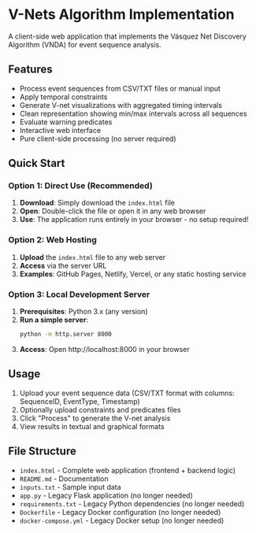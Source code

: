 # V-Nets Algorithm Implementation

A client-side web application that implements the Vásquez Net Discovery Algorithm (VNDA) for event sequence analysis.

## Features

- Process event sequences from CSV/TXT files or manual input
- Apply temporal constraints 
- Generate V-net visualizations with aggregated timing intervals
- Clean representation showing min/max intervals across all sequences
- Evaluate warning predicates
- Interactive web interface
- Pure client-side processing (no server required)

## Quick Start

### Option 1: Direct Use (Recommended)

1. **Download**: Simply download the `index.html` file
2. **Open**: Double-click the file or open it in any web browser
3. **Use**: The application runs entirely in your browser - no setup required!

### Option 2: Web Hosting

1. **Upload** the `index.html` file to any web server
2. **Access** via the server URL
3. **Examples**: GitHub Pages, Netlify, Vercel, or any static hosting service

### Option 3: Local Development Server

1. **Prerequisites**: Python 3.x (any version)
2. **Run a simple server**:
   ```bash
   python -m http.server 8000
   ```
3. **Access**: Open http://localhost:8000 in your browser

## Usage

1. Upload your event sequence data (CSV/TXT format with columns: SequenceID, EventType, Timestamp)
2. Optionally upload constraints and predicates files
3. Click "Process" to generate the V-net analysis
4. View results in textual and graphical formats

## File Structure

- `index.html` - Complete web application (frontend + backend logic)
- `README.md` - Documentation
- `inputs.txt` - Sample input data
- `app.py` - Legacy Flask application (no longer needed)
- `requirements.txt` - Legacy Python dependencies (no longer needed)
- `Dockerfile` - Legacy Docker configuration (no longer needed)
- `docker-compose.yml` - Legacy Docker setup (no longer needed)